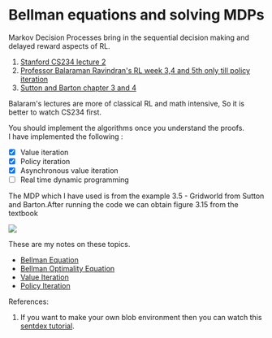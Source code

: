 # Bellman equations and solving MDPs
Markov Decision Processes bring in the sequential decision making and delayed reward aspects of RL.

1. [Stanford CS234 lecture 2](https://www.youtube.com/watch?v=E3f2Camj0Is&list=PLoROMvodv4rOSOPzutgyCTapiGlY2Nd8u&index=2)
2. [Professor Balaraman Ravindran's RL week 3,4 and 5th only till policy iteration](https://nptel.ac.in/courses/106106143/)
3. [Sutton and Barton chapter 3 and 4](https://web.stanford.edu/class/psych209/Readings/SuttonBartoIPRLBook2ndEd.pdf)

Balaram's lectures are more of classical RL and math intensive, So it is better to watch CS234 first.

You should implement the algorithms once you understand the proofs.   
I have implemented the following :

- [x] Value iteration
- [x] Policy iteration
- [x] Asynchronous value iteration
- [ ] Real time dynamic programming

The MDP which I have used is from the example 3.5 - Gridworld from Sutton and Barton.After running the code we can obtain figure 3.15 from the textbook

![](https://i.imgur.com/uwnhUyi.png)

These are my notes on these topics.
* [Bellman Equation](https://hackmd.io/Fuhp2hwyR4GknchLGBGTWw)
* [Bellman Optimality Equation](https://hackmd.io/wqQyQAvlTVeGzLsaVLUswg)
* [Value Iteration](https://hackmd.io/3o8W1o4rS6ikMs42PVXPAw)
* [Policy Iteration](https://hackmd.io/8F3m-j59TB-RaxP3ysVsCg?both)


References:
1. If you want to make your own blob environment then you can watch this [sentdex tutorial](https://www.youtube.com/watch?v=G92TF4xYQcU&list=PLQVvvaa0QuDezJFIOU5wDdfy4e9vdnx-7&index=4).
